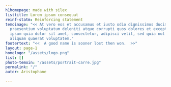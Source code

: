 ```yaml
---
h1homepage: made with silex
listtitle: Lorem ipsum consequat
reinf-statm: Reinforcing statement
temoinage: "<< At vero eos et accusamus et iusto odio dignissimos ducimus qui blanditiis
  praesentium voluptatum deleniti atque corrupti quos dolores et excepturi qui dolorem
  ipsum quia dolor sit amet, consectetur, adipisci velit, sed quia not dolore magnam
  aliquam quaerat voluptatem."
footertext: "<<  A good name is sooner lost then won.  >>"
layout: page-1
homelogo: "/assets/logo.png"
list: []
photo-temoin: "/assets/portrait-carre.jpg"
permalink: "/"
autor: Aristophane

---
```

